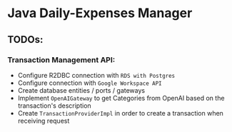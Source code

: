 # Java Daily-Expenses Manager

## TODOs:

### Transaction Management API:

 - Configure R2DBC connection with `RDS with Postgres`
 - Configure connection with `Google Workspace API`
 - Create database entities / ports / gateways
 - Implement `OpenAIGateway` to get Categories from OpenAI based on the transaction's description
 - Create `TransactionProviderImpl` in order to create a transaction when receiving request
 
  